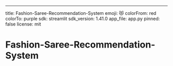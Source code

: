 ---
title: Fashion-Saree-Recommendation-System
emoji: 😻
colorFrom: red
colorTo: purple
sdk: streamlit
sdk_version: 1.41.0
app_file: app.py
pinned: false
license: mit


# Fashion-Saree-Recommendation-System
